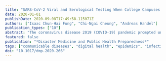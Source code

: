 ```yaml
---
title: "SARS-CoV-2 Viral and Serological Testing When College Campuses Reopen: Some Practical Considerations"
date: 2020-01-01
publishDate: 2020-09-08T17:49:58.115071Z
authors: ["Isaac Chun-Hai Fung", "Chi-Ngai Cheung", "Andreas Handel"]
publication_types: ["10"]
abstract: "The coronavirus disease 2019 (COVID-19) pandemic prompted universities across the United States to close campuses in Spring 2020. Universities are deliberating whether, when, and how they should resume in-person instruction in Fall 2020. In this essay, we discuss some practical considerations for the use of 2 potentially useful control strategies based on testing: (1) severe acute respiratory syndrome coronavirus 2 (SARS-CoV-2) reverse transcriptase-polymerase chain reaction (RT-PCR) testing followed by case-patient isolation and quarantine of close contacts, and (2) serological testing followed by an _immune shield_ approach, that is, low social distancing requirements for seropositive persons. The isolation of case-patients and quarantine of close contacts may be especially challenging, and perhaps prohibitively difficult, on many university campuses. The _immune shield_ strategy might be hobbled by a low positive predictive value of the tests used in populations with low seroprevalence. Both strategies carry logistical, ethical, and financial implications. The main nonpharmaceutical interventions will remain methods based on social distancing (eg, capping class size) and personal protective behaviors (eg, universal facemask wearing in public space) until vaccines become available, or unless the issues discussed herein can be resolved in such a way that using mass testing as main control strategies becomes viable."
featured: false
publication: "*Disaster Medicine and Public Health Preparedness*"
tags: ["communicable diseases", "digital health", "epidemics", "infectious disease transmission", "social media"]
doi: "10.1017/dmp.2020.266"
---
```


